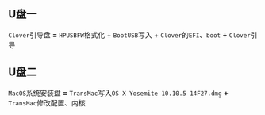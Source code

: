 ## U盘一
`Clover`引导盘 **=** `HPUSBFW`格式化 + `BootUSB`写入 + `Clover`的`EFI`、`boot` **+** `Clover`引导

## U盘二
`MacOS`系统安装盘 **=** `TransMac`写入`OS X Yosemite 10.10.5 14F27.dmg` **+** `TransMac`修改配置、内核
